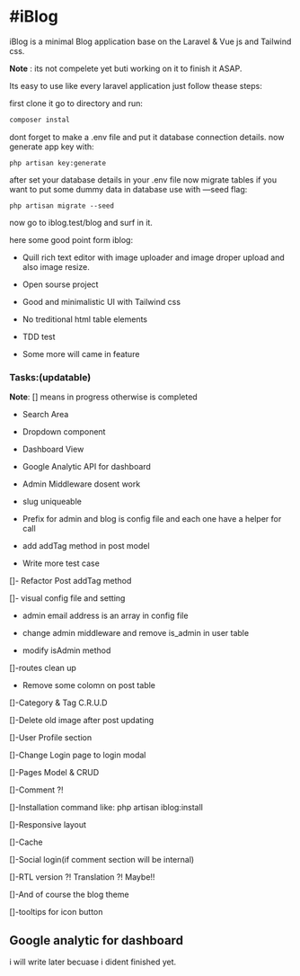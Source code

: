 # #iBlog

iBlog is a minimal Blog application base on the Laravel & Vue js and Tailwind css.

**Note** : its not compelete yet  buti working on it to finish it ASAP.



Its easy to use like every laravel application just follow thease steps:

first clone it go to directory and run:

```bash
composer instal
```



dont forget to make a .env file and put it database connection details. now generate app key with:

```bach
php artisan key:generate
```



after set your database details in your .env file now migrate tables if you want to put some dummy data in database use with —seed flag:

```ba
php artisan migrate --seed
```



now go to iblog.test/blog and surf in it. 

here some good point form iblog:

- Quill rich text editor with image uploader and image droper upload and also image resize.
- Open sourse project

- Good and minimalistic UI with Tailwind css

- No treditional html table elements

- TDD test 

- Some more will came in feature



### Tasks:(updatable)

**Note**: [] means in progress otherwise is completed

- Search Area
- Dropdown component
- Dashboard View
- Google Analytic API for dashboard
- Admin Middleware dosent work
- slug uniqueable
- Prefix for admin and blog is config file and each one have a helper for call
- add addTag method in post model

- Write more test case

[]- Refactor Post addTag method

[]- visual config file and setting

- admin email address is an array in config file

- change admin middleware and remove is_admin in user table

- modify isAdmin method

[]-routes clean up

- Remove some colomn on post table

[]-Category & Tag C.R.U.D

[]-Delete old image after post updating

[]-User Profile section

[]-Change Login page to login modal

[]-Pages Model & CRUD

[]-Comment ?!

[]-Installation command like: php artisan iblog:install

[]-Responsive layout

[]-Cache

[]-Social login(if comment section will be internal)

[]-RTL version ?! Translation ?! Maybe!!

[]-And of course the blog theme

[]-tooltips for icon button







## Google analytic for dashboard

i will write later becuase i dident finished yet. 